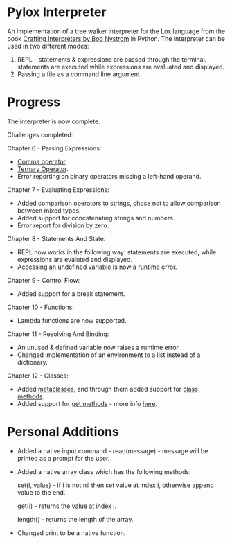 # Pylox Interpreter
An implementation of a tree walker interpreter for the Lox language from the book [Crafting Interpreters by Bob Nystrom](https://craftinginterpreters.com/index.html) in Python.
The interpreter can be used in two different modes:
1. REPL - statements & expressions are passed through the terminal. statements are executed while expressions are evaluated and displayed.
2. Passing a file as a command line argument.

# Progress
The interpreter is now complete. 

Challenges completed:

Chapter 6 - Parsing Expressions:
* [Comma operator](https://en.wikipedia.org/wiki/Comma_operator).
* [Ternary Operator](https://en.wikipedia.org/wiki/%3F:).
* Error reporting on binary operators missing a left-hand operand.

Chapter 7 - Evaluating Expressions:
* Added comparison operators to strings, chose not to allow comparison between mixed types.
* Added support for concatenating strings and numbers.
* Error report for division by zero.

Chapter 8 - Statements And State:
* REPL now works in the following way: statements are executed, while expressions are evaluted and displayed.
* Accessing an undefined variable is now a runtime error.

Chapter 9 - Control Flow:
* Added support for a break statement.

Chapter 10 - Functions:
* Lambda functions are now supported.

Chapter 11 - Resolving And Binding:
* An unused & defined variable now raises a runtime error.
* Changed implementation of an environment to a list instead of a dictionary.

Chapter 12 - Classes:
* Added [metaclasses](https://en.wikipedia.org/wiki/Metaclass), and through them added support for [class methods](https://en.wikipedia.org/wiki/Method_(computer_programming)#Class_methods).
* Added support for [get methods](https://developer.mozilla.org/en-US/docs/Web/JavaScript/Reference/Functions/get) - more info [here](https://craftinginterpreters.com/classes.html#challenges).

# Personal Additions
* Added a native input command - read(message) - message will be printed as a prompt for the user.
* Added a native array class which has the following methods:

  set(i, value) - if i is not nil then set value at index i, otherwise append value to the end.
  
  get(i) - returns the value at index i.
  
  length() - returns the length of the array.
* Changed print to be a native function.
